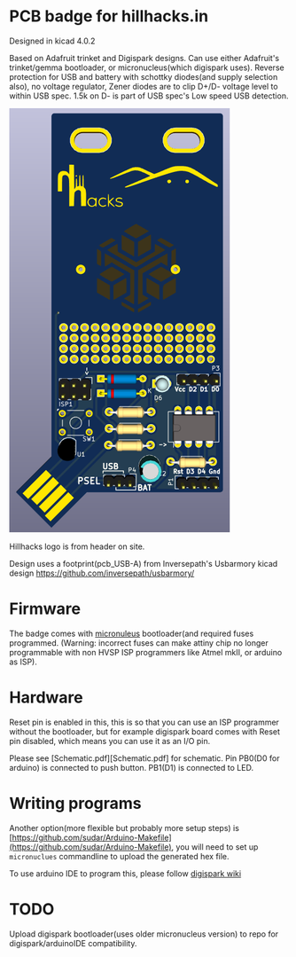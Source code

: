 PCB badge for hillhacks.in
==========================

Designed in kicad 4.0.2

Based on Adafruit trinket and Digispark designs. Can use either Adafruit's 
trinket/gemma bootloader, or micronucleus(which digispark uses).
Reverse protection for USB and battery with schottky diodes(and supply 
selection also), no voltage regulator, Zener diodes are to clip D+/D- 
voltage level to within USB spec. 1.5k on D- is part of USB spec's Low 
speed USB detection.

![Hillhacks badge](front1.png)

Hillhacks logo is from header on site.

Design uses a footprint(pcb_USB-A) from Inversepath's Usbarmory kicad design https://github.com/inversepath/usbarmory/

Firmware
========

The badge comes with [micronuleus](https://github.com/micronucleus/micronucleus) 
bootloader(and required fuses programmed. 
(Warning: incorrect fuses can make attiny chip no longer programmable with 
non HVSP ISP programmers like Atmel mkII, or arduino as ISP).

Hardware
========

Reset pin is enabled in this, this is so that you can use an ISP programmer without 
the bootloader, but for example digispark board comes with Reset pin disabled,
which means you can use it as an I/O pin.

Please see [Schematic.pdf][Schematic.pdf] for schematic. Pin PB0(D0 for arduino) is
connected to push button. PB1(D1) is connected to LED.

Writing programs
================

Another option(more flexible but probably more setup steps) is [https://github.com/sudar/Arduino-Makefile](https://github.com/sudar/Arduino-Makefile), 
you will need to set up `micronuclues` commandline to upload the generated hex file.

To use arduino IDE to program this, please follow [digispark wiki](https://digistump.com/wiki/digispark/tutorials/connecting)

TODO
====
Upload digispark bootloader(uses older micronucleus version) to repo for digispark/arduinoIDE compatibility.